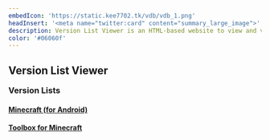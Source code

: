 ```yaml
---
embedIcon: 'https://static.kee7702.tk/vdb/vdb_1.png'
headInsert: '<meta name="twitter:card" content="summary_large_image">'
description: Version List Viewer is an HTML-based website to view and visualize a JSON version list. Initially developed to visualize the Minecraft version list provided by MCMrARM.
color: '#06060f'
---
```

## Version List Viewer
<div class="changelog-container"><h3 style="margin:0" id="version-lists">Version Lists</h3><a href="https://mcv.kee7702.tk"><h4>Minecraft (for Android)</h4></a><a href="https://tbv.kee7702.tk"><h4>Toolbox for Minecraft</h4></a></div>

